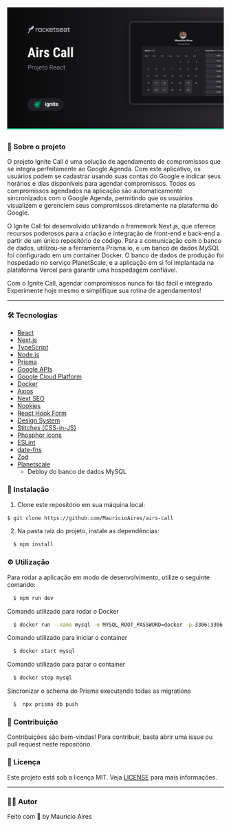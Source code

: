 # ![cover](./.github/assets/cover.png)


### 🎉 Sobre o projeto

O projeto Ignite Call é uma solução de agendamento de compromissos que se integra perfeitamente ao Google Agenda. Com este aplicativo, os usuários podem se cadastrar usando suas contas do Google e indicar seus horários e dias disponíveis para agendar compromissos. Todos os compromissos agendados na aplicação são automaticamente sincronizados com o Google Agenda, permitindo que os usuários visualizem e gerenciem seus compromissos diretamente na plataforma do Google.

O Ignite Call foi desenvolvido utilizando o framework Next.js, que oferece recursos poderosos para a criação e integração de front-end e back-end a partir de um único repositório de código. Para a comunicação com o banco de dados, utilizou-se a ferramenta Prisma.io, e um banco de dados MySQL foi configurado em um container Docker. O banco de dados de produção foi hospedado no serviço PlanetScale, e a aplicação em si foi implantada na plataforma Vercel para garantir uma hospedagem confiável.

Com o Ignite Call, agendar compromissos nunca foi tão fácil e integrado. Experimente hoje mesmo e simplifique sua rotina de agendamentos!

---

### 🛠️ Tecnologias

- [React](https://reactjs.org/)
- [Next.js](https://nextjs.org/)
- [TypeScript](https://www.typescriptlang.org/)
- [Node.js](https://nodejs.org/)
- [Prisma](https://www.prisma.io/)
- [Google APIs](https://developers.google.com/apis)
- [Google Cloud Platform](https://cloud.google.com/)
- [Docker](https://www.docker.com/)
- [Axios](https://axios-http.com/)
- [Next SEO](https://github.com/garmeeh/next-seo)
- [Nookies](https://github.com/maticzav/nookies)
- [React Hook Form](https://react-hook-form.com/)
- [Design System](https://www.designsystem.com/)
- [Stitches (CSS-in-JS)](https://stitches.dev/)
- [Phosphor icons](https://phosphoricons.com/)
- [ESLint](https://eslint.org/)
- [date-fns](https://date-fns.org/)
- [Zod](https://github.com/colinhacks/zod)
- [Planetscale](https://planetscale.com/)
  - Debloy do banco de dados MySQL


### 🔧 Instalação

1. Clone este repositório em sua máquina local:

```bash
$ git clone https://github.com/MauricioAires/airs-call
```

2. Na pasta raiz do projeto, instale as dependências:

```bash
  $ npm install
```

### ⚙️ Utilização

Para rodar a aplicação em modo de desenvolvimento, utilize o seguinte comando:

```bash
  $ npm run dev
```

Comando utilizado para rodar o Docker

```bash
  $ docker run --name mysql -e MYSQL_ROOT_PASSWORD=docker -p 3306:3306 mysql:latest
```

Comando utilizado para iniciar o container

```bash
  $ docker start mysql
```


Comando utilizado para parar o container

```bash
  $ docker stop mysql
```
Sincronizar o schema do Prisma executando todas as migrations

```bash
  $  npx prisma db push
```

### 🤝 Contribuição

Contribuições são bem-vindas! Para contribuir, basta abrir uma issue ou pull request neste repositório.

### 📝 Licença

Este projeto está sob a licença MIT.
Veja [LICENSE](LICENSE) para mais informações.

---

### 👨‍💻 Autor

Feito com 💙 by Mauricio Aires
